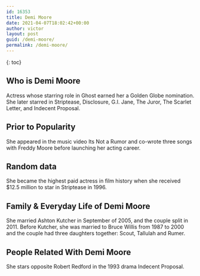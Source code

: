 ```yaml
---
id: 16353
title: Demi Moore
date: 2021-04-07T18:02:42+00:00
author: victor
layout: post
guid: /demi-moore/
permalink: /demi-moore/
---
```



{: toc}


## Who is Demi Moore



Actress whose starring role in Ghost earned her a Golden Globe nomination. She later starred in Striptease, Disclosure, G.I. Jane, The Juror, The Scarlet Letter, and Indecent Proposal.

                
                
                
## Prior to Popularity



She appeared in the music video Its Not a Rumor and co-wrote three songs with Freddy Moore before launching her acting career.

                
                
                
## Random data



She became the highest paid actress in film history when she received $12.5 million to star in Striptease in 1996.

                
                
                
## Family & Everyday Life of Demi Moore



She married Ashton Kutcher in September of 2005, and the couple split in 2011. Before Kutcher, she was married to Bruce Willis from 1987 to 2000 and the couple had three daughters together: Scout, Tallulah and Rumer.

                
                
                
## People Related With Demi Moore



She stars opposite Robert Redford in the 1993 drama Indecent Proposal.

                
              
            
          
          
          
